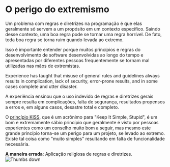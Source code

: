 # O perigo do extremismo #

Um problema com regras e diretrizes na programação é que elas geralmente só servem a um propósito em um contexto específico. Saindo desse contexto, uma boa regra pode se tornar uma regra horrível. De fato, toda boa regra se torna ruim quando levada ao extremo.

Isso é importante entender porque muitos princípios e regras do desenvolvimento de software desenvolvidas ao longo do tempo e apresentadas por diferentes pessoas frequentemente se tornam mal utilizadas nas mãos de extremistas.

Experience has taught that misuse of general rules and guidelines always results in complication, lack of security, error-prone results, and in some cases complete and utter disaster.

A experiência ensinou que o uso indevido de regras e diretrizes gerais sempre resulta em complicações, falta de segurança, resultados propensos a erros e, em alguns casos, desastre total e completo.

O [princípio KISS](https://en.wikipedia.org/wiki/KISS_principle), que é um acrônimo para "Keep It Simple, Stupid", é um bom e extremamente sábio princípio que geralmente é visto por pessoas experientes como um conselho muito bom a seguir, mas mesmo este grande princípio torna-se um perigo para um projeto, se levado ao extremo. Existe tal coisa como "muito simples" resultando em falta de funcionalidade necessária.

**A maneira errada**: Aplicação religiosa de regras e diretrizes. ![Thumbs down](/img/thumbs-down.png)
